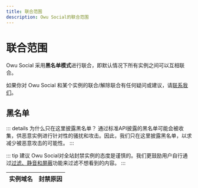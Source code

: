```yaml
---
title: 联合范围
description: Owu Social的联合范围
---
```


# 联合范围

Owu Social 采用**黑名单模式**进行联合，即默认情况下所有实例之间可以互相联合。

如果你对 Owu Social 和某个实例的联合/解除联合有任何疑问或建议，请[联系我们](/contact.md)。

## 黑名单

::: details 为什么只在这里披露黑名单？
通过标准API披露的黑名单可能会被收集，供恶意实例进行针对性的骚扰和攻击。因此，我们只在这里披露黑名单，以求减少被恶意攻击的可能性。
:::

::: tip 建议
Owu Social对全站封禁实例的态度是谨慎的。我们更鼓励用户自行通过[过滤、静音和屏蔽](/faq/filter.md)功能来过滤不想看到的内容。
:::

| 实例域名 | 封禁原因 |
| -------- | -------- |
